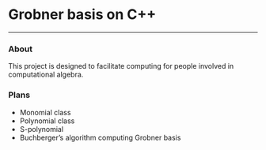 # Grobner basis on C++ #
***
### About ###
This project is designed to facilitate computing for people involved in computational algebra.

### Plans ###
* Monomial class
* Polynomial class
* S-polynomial
* Buchberger’s algorithm computing Grobner basis
